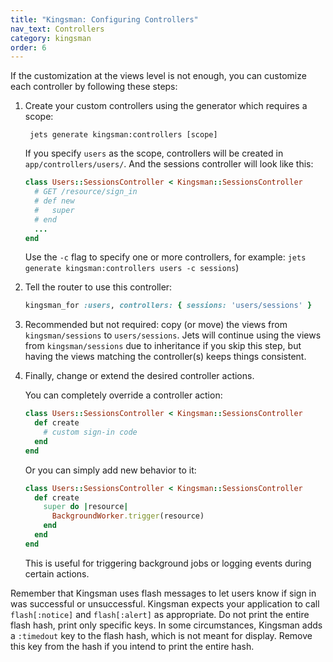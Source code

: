 ```yaml
---
title: "Kingsman: Configuring Controllers"
nav_text: Controllers
category: kingsman
order: 6
---
```


If the customization at the views level is not enough, you can customize each controller by following these steps:

1. Create your custom controllers using the generator which requires a scope:

        jets generate kingsman:controllers [scope]

    If you specify `users` as the scope, controllers will be created in `app/controllers/users/`.
    And the sessions controller will look like this:

    ```ruby
    class Users::SessionsController < Kingsman::SessionsController
      # GET /resource/sign_in
      # def new
      #   super
      # end
      ...
    end
    ```
    Use the `-c` flag to specify one or more controllers, for example: `jets generate kingsman:controllers users -c sessions`)

2. Tell the router to use this controller:

    ```ruby
    kingsman_for :users, controllers: { sessions: 'users/sessions' }
    ```

3. Recommended but not required: copy (or move) the views from `kingsman/sessions` to `users/sessions`. Jets will continue using the views from `kingsman/sessions` due to inheritance if you skip this step, but having the views matching the controller(s) keeps things consistent.

4. Finally, change or extend the desired controller actions.

    You can completely override a controller action:

    ```ruby
    class Users::SessionsController < Kingsman::SessionsController
      def create
        # custom sign-in code
      end
    end
    ```

    Or you can simply add new behavior to it:

    ```ruby
    class Users::SessionsController < Kingsman::SessionsController
      def create
        super do |resource|
          BackgroundWorker.trigger(resource)
        end
      end
    end
    ```

    This is useful for triggering background jobs or logging events during certain actions.

Remember that Kingsman uses flash messages to let users know if sign in was successful or unsuccessful. Kingsman expects your application to call `flash[:notice]` and `flash[:alert]` as appropriate. Do not print the entire flash hash, print only specific keys. In some circumstances, Kingsman adds a `:timedout` key to the flash hash, which is not meant for display. Remove this key from the hash if you intend to print the entire hash.